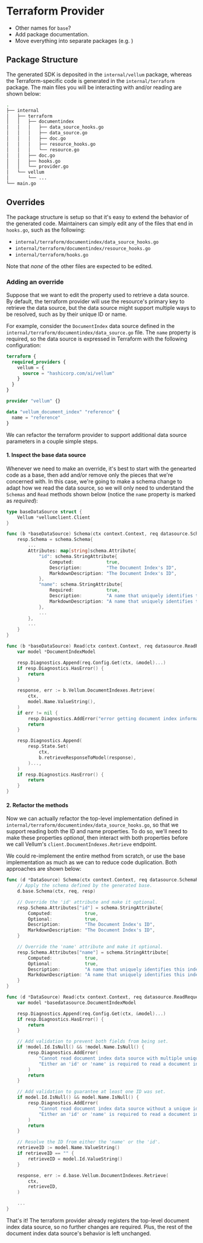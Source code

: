 # Terraform Provider

- Other names for `base`?
- Add package documentation.
- Move everything into separate packages (e.g. )

## Package Structure

The generated SDK is deposited in the `internal/vellum` package, whereas the Terraform-specific code is
generated in the `internal/terraform` package. The main files you will be interacting with and/or reading
are shown below:

```sh
.
├── internal
│   ├── terraform
│   │   ├── documentindex
│   │   │   ├── data_source_hooks.go
│   │   │   ├── data_source.go
│   │   │   ├── doc.go
│   │   │   ├── resource_hooks.go
│   │   │   └── resource.go
│   │   ├── doc.go
│   │   ├── hooks.go
│   │   └── provider.go
│   └── vellum
│       └── ...
└── main.go
```

## Overrides

The package structure is setup so that it's easy to extend the behavior of the generated code. Maintainers can
simply edit any of the files that end in `hooks.go`, such as the following:

- `internal/terraform/documentindex/data_source_hooks.go`
- `internal/terraform/documentindex/resource_hooks.go`
- `internal/terraform/hooks.go`

Note that _none_ of the other files are expected to be edited.

### Adding an override

Suppose that we want to edit the property used to retrieve a data source. By default, the terraform provider will
use the resource's primary key to retrieve the data source, but the data source might support multiple ways to be
resolved, such as by their unique ID or name.

For example, consider the `DocumentIndex` data source defined in the `internal/terraform/documentindex/data_source.go` file.
The `name` property is required, so the data source is expressed in Terraform with the following configuration:

```terraform
terraform {
  required_providers {
    vellum = {
      source = "hashicorp.com/ai/vellum"
    }
  }
}

provider "vellum" {}

data "vellum_document_index" "reference" {
  name = "reference"
}
```

We can refactor the terraform provider to support additional data source parameters in a couple simple steps.

#### 1. Inspect the base data source

Whenever we need to make an override, it's best to start with the genearted code as a base, then add and/or remove
only the pieces that we're concerned with. In this case, we're going to make a schema change to adapt how we
read the data source, so we will only need to understand the `Schemas` and `Read` methods shown below (notice the
`name` property is marked as _required_):

```go
type baseDataSource struct {
	Vellum *vellumclient.Client
}

func (b *baseDataSource) Schema(ctx context.Context, req datasource.SchemaRequest, resp *datasource.SchemaResponse) {
	resp.Schema = schema.Schema{
		...
		Attributes: map[string]schema.Attribute{
			"id": schema.StringAttribute{
				Computed:            true,
				Description:         "The Document Index's ID",
				MarkdownDescription: "The Document Index's ID",
			},
			"name": schema.StringAttribute{
				Required:            true,
				Description:         "A name that uniquely identifies this index within its workspace",
				MarkdownDescription: "A name that uniquely identifies this index within its workspace",
			},
			...
		},
		...
	}
}

func (b *baseDataSource) Read(ctx context.Context, req datasource.ReadRequest, resp *datasource.ReadResponse) {
	var model *DocumentIndexModel

	resp.Diagnostics.Append(req.Config.Get(ctx, &model)...)
	if resp.Diagnostics.HasError() {
		return
	}

	response, err := b.Vellum.DocumentIndexes.Retrieve(
		ctx,
		model.Name.ValueString(),
	)
	if err != nil {
		resp.Diagnostics.AddError("error getting document index information", err.Error())
		return
	}

	resp.Diagnostics.Append(
		resp.State.Set(
			ctx,
			b.retrieveResponseToModel(response),
		)...,
	)
	if resp.Diagnostics.HasError() {
		return
	}
}
```

#### 2. Refactor the methods

Now we can actually refactor the top-level implementation defined in `internal/terraform/documentindex/data_source_hooks.go`,
so that we support reading both the ID and name properties. To do so, we'll need to make these properties _optional_,
then interact with both properties before we call Vellum's `client.DocumentIndexes.Retrieve` endpoint.

We could re-implement the entire method from scratch, or use the base implementation as much as we can to
reduce code duplication. Both approaches are shown below:

```go
func (d *DataSource) Schema(ctx context.Context, req datasource.SchemaRequest, resp *datasource.SchemaResponse) {
	// Apply the schema defined by the generated base.
	d.base.Schema(ctx, req, resp)

	// Override the 'id' attribute and make it optional.
	resp.Schema.Attributes["id"] = schema.StringAttribute{
		Computed:            true,
		Optional:            true,
		Description:         "The Document Index's ID",
		MarkdownDescription: "The Document Index's ID",
	}

	// Override the 'name' attribute and make it optional.
	resp.Schema.Attributes["name"] = schema.StringAttribute{
		Computed:            true,
		Optional:            true,
		Description:         "A name that uniquely identifies this index within its workspace",
		MarkdownDescription: "A name that uniquely identifies this index within its workspace",
	}
}

func (d *DataSource) Read(ctx context.Context, req datasource.ReadRequest, resp *datasource.ReadResponse) {
	var model *basedatasource.DocumentIndexModel

	resp.Diagnostics.Append(req.Config.Get(ctx, &model)...)
	if resp.Diagnostics.HasError() {
		return
	}

	// Add validation to prevent both fields from being set.
  	if !model.Id.IsNull() && !model.Name.IsNull() {
		resp.Diagnostics.AddError(
			"Cannot read document index data source with multiple unique identifiers",
			"Either an 'id' or 'name' is required to read a document index data source, but both were set",
		)
		return
  	}

	// Add validation to guarantee at least one ID was set.
	if model.Id.IsNull() && model.Name.IsNull() {
		resp.Diagnostics.AddError(
			"Cannot read document index data source without a unique identifier",
			"Either an 'id' or 'name' is required to read a document index data source",
		)
		return
  	}

	// Resolve the ID from either the 'name' or the 'id'.
  	retrieveID := model.Name.ValueString()
  	if retrieveID == "" {
  		retrieveID = model.Id.ValueString()
  	}

	response, err := d.base.Vellum.DocumentIndexes.Retrieve(
		ctx,
		retrieveID,
	)

	...
}
```

That's it! The terraform provider already registers the top-level document index data source, so no
further changes are required. Plus, the rest of the document index data source's behavior is left unchanged.
